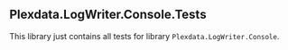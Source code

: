 ﻿
## Plexdata.LogWriter.Console.Tests

This library just contains all tests for library ``Plexdata.LogWriter.Console``.
